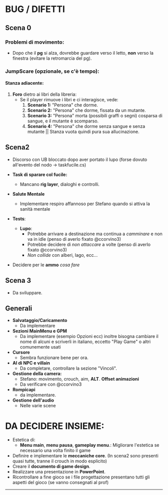 # **BUG / DIFETTI**

## **Scena 0**

### **Problemi di movimento:**
- Dopo che il **pg** si alza, dovrebbe guardare verso il letto, **non** verso la finestra (evitare la retromarcia del pg).

### **JumpScare (opzionale, se c'è tempo):**
#### **Stanza adiacente:**
1. **Foro** dietro ai libri della libreria:
   - Se il player rimuove i libri e ci interagisce, vede:
     1. **Scenario 1:** "Persona" che dorme.
     2. **Scenario 2:** "Persona" che dorme, fissata da un mutante.
     3. **Scenario 3:** "Persona" morta (possibili graffi o segni) cosparsa di sangue, e il mutante è scomparso.
     4. **Scenario 4:** "Persona" che dorme senza sangue e senza mutante || Stanza vuota quindi pura sua allucinazione.

## Scena2

- Discorso con UB bloccato dopo aver portato il lupo (forse dovuto all'evento del nodo -> taskfucile.cs)
- **Task di sparare col fucile:**
  - Mancano **rig layer**, dialoghi e controlli.

- **Salute Mentale**
  - Implementare respiro affannoso per Stefano quando si attiva la sanità mentale
- **Tests**:
  - **Lupo**:
    - Potrebbe arrivare a destinazione ma continua a _camminare_ e non va in idle (penso di averlo fixato @ccorvino3)
    - Potrebbe decidere di _non attaccare_ a volte (penso di averlo fixato @ccorvino3)
    - _Non collide_ con alberi, lago, ecc...
- Decidere per le **ammo** _cosa fare_

## Scena 3

- Da sviluppare.

## Generali

- **Salvataggio/Caricamento**
  - Da implementare
- **Sezioni MainMenu e GPM**
  - Da implementare (esempio Opzioni ecc) inoltre bisogna cambiare il nome di alcuni e scriverli in italiano, eccetto "Play Game" o altri comunemente usati
- **Cursore**
  - Sembra funzionare bene per ora.
- **AI di NPC e villain**
  - Da completare, controllare la sezione "Vincoli".
- **Gestione della camera:**
  - Stefano: movimento, crouch, aim, **ALT**.
    **Offset animazioni**
  - Da verificare con @ccorvino3
- **Rompicapi**
  - da implementare.
- **Gestione dell'audio**
  - Nelle varie scene

# **DA DECIDERE INSIEME:**

- Estetica di:
  - **Menu main**, **menu pausa**, **gameplay menu**.: Migliorare l'estetica se necessario una volta finito il game
- Definire e implementare le **meccaniche core**. (In scena2 sono presenti quasi tutte, tranne il crouch in modo esplicito)
- Creare il **documento di game design**.
- Realizzare una presentazione in **PowerPoint**.
- Ricontrollare a fine gioco se i file progettazione presentano tutti gli aspetti del gioco (se vanno consegnati al prof)

---
